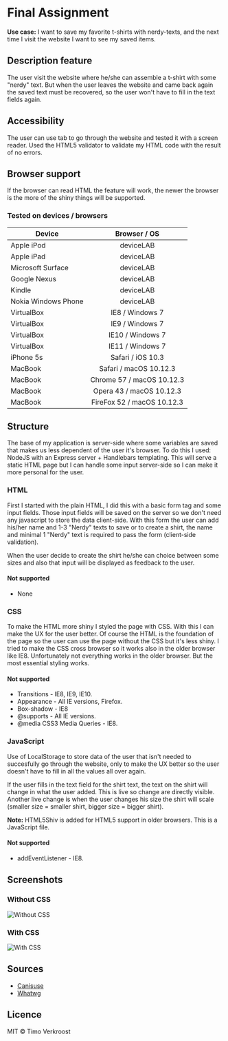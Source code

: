 # Final Assignment
**Use case:** I want to save my favorite t-shirts with nerdy-texts, and the next time I visit the website I want to see my saved items.

## Description feature
The user visit the website where he/she can assemble a t-shirt with some "nerdy" text. But when the user leaves the website and came back again the saved text must be recovered, so the user won't have to fill in the text fields again.

## Accessibility
The user can use tab to go through the website and tested it with a screen reader. Used the HTML5 validator to validate my HTML code with the result of no errors.

## Browser support
If the browser can read HTML the feature will work, the newer the browser is the more of the shiny things will be supported.

### Tested on devices / browsers

| **Device**              | **Browser / OS**     | 
| ----------------------- |:--------------------:|
| Apple iPod              | deviceLAB  |
| Apple iPad              | deviceLAB  | 
| Microsoft Surface       | deviceLAB  |
| Google Nexus            | deviceLAB  |  
| Kindle                  | deviceLAB  |
| Nokia Windows Phone     | deviceLAB  |
| VirtualBox              | IE8     / Windows 7  |
| VirtualBox              | IE9     / Windows 7  |
| VirtualBox              | IE10    / Windows 7  |
| VirtualBox              | IE11    / Windows 7  |
| iPhone 5s               | Safari  / iOS 10.3   |
| MacBook                 | Safari  / macOS 10.12.3 |
| MacBook                 | Chrome 57  / macOS 10.12.3 |
| MacBook                 | Opera 43  / macOS 10.12.3 |
| MacBook                 | FireFox 52  / macOS 10.12.3 |

## Structure
The base of my application is server-side where some variables are saved that makes us less dependent of the user it's browser. To do this I used: NodeJS with an Express server + Handlebars templating. This will serve a static HTML page but I can handle some input server-side so I can make it more personal for the user.

### HTML
First I started with the plain HTML, I did this with a basic form tag and some input fields. Those input fields will be saved on the server so we don't need any javascript to store the data client-side. With this form the user can add his/her name and 1-3 "Nerdy" texts to save or to create a shirt, the name and minimal 1 "Nerdy" text is required to pass the form (client-side validation).
  
  When the user decide to create the shirt he/she can choice between some sizes and also that input will be displayed as feedback to the user.
  
#### Not supported
* None

### CSS
To make the HTML more shiny I styled the page with CSS. With this I can make the UX for the user better. Of course the HTML is the foundation of the page so the user can use the page without the CSS but it's less shiny. I tried to make the CSS cross browser so it works also in the older browser like IE8. Unfortunately not everything works in the older browser. But the most essential styling works.

#### Not supported
* Transitions - IE8, IE9, IE10.
* Appearance - All IE versions, Firefox.
* Box-shadow - IE8
* @supports - All IE versions.
* @media CSS3 Media Queries - IE8.

### JavaScript
Use of LocalStorage to store data of the user that isn't needed to succesfully go through the website, only to make the UX better so the user doesn't have to fill in all the values all over again.

If the user fills in the text field for the shirt text, the text on the shirt will change in what the user added. This is live so change are directly visible. Another live change is when the user changes his size the shirt will scale (smaller size = smaller shirt, bigger size = bigger shirt).

**Note:** HTML5Shiv is added for HTML5 support in older browsers. This is a JavaScript file.

#### Not supported
* addEventListener - IE8.

## Screenshots
### Without CSS
![Without CSS](https://github.com/TimoVerkroost/minor-browser-technologies/tree/master/final-assignment/repo-images/without-css.png "Without CSS")

### With CSS
![With CSS](https://github.com/TimoVerkroost/minor-browser-technologies/tree/master/final-assignment/repo-images/with-css.png "With CSS")

## Sources
* [Canisuse](http://caniuse.com/#search=web%20storage)
* [Whatwg](https://html.spec.whatwg.org/multipage/webstorage.html#webstorage)

## Licence
MIT © Timo Verkroost